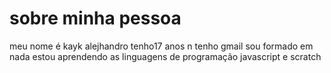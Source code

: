 # sobre minha pessoa
meu nome é kayk alejhandro
tenho17 anos 
n tenho gmail
sou formado em nada
estou aprendendo as linguagens de programação javascript e scratch


